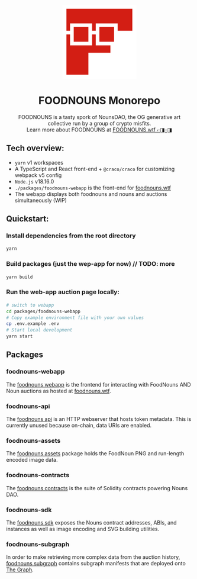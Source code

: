 <div align="center">
  <p align="center">
    <a href="https://foodnouns.wtf" target="blank">
        <img src="public/food-nouns-logo.svg" width="200" alt="FOODNOUNS Logo" /></a>
  </p>
  <h1>FOODNOUNS Monorepo</h1>
  <p>
    FOODNOUNS is a tasty spork of NounsDAO, the OG generative art collective run by a group of crypto misfits.  <br/>
    Learn more about FOODNOUNS at <a href="https://foodnouns.wtf">FOODNOUNS.wtf ⌐◨-◨</a>
</p>

</div>

## Tech overview:

- `yarn` v1 workspaces
- A TypeScript and React front-end + `@craco/craco` for customizing webpack v5 config
- `Node.js` v18.16.0
- `./packages/foodnouns-webapp` is the front-end for [foodnouns.wtf](https://foodnouns.wtf)
- The webapp displays both foodnouns and nouns and auctions simultaneously (WIP)

## Quickstart:

### Install dependencies from the root directory

```sh
yarn
```

### Build packages (just the wep-app for now) // TODO: more

```sh
yarn build
```

### Run the web-app auction page locally:

```sh
# switch to webapp
cd packages/foodnouns-webapp
# Copy example environment file with your own values
cp .env.example .env
# Start local development
yarn start
```

## Packages

### foodnouns-webapp

The [foodnouns webapp](packages/foodnouns-webapp) is the frontend for interacting with FoodNouns AND Noun auctions as hosted at [foodnouns.wtf](https://foodnouns.wtf).

### foodnouns-api

The [foodnouns api](packages/foodnouns-api) is an HTTP webserver that hosts token metadata. This is currently unused because on-chain, data URIs are enabled.

### foodnouns-assets

The [foodnouns assets](packages/foodnouns-assets) package holds the FoodNoun PNG and run-length encoded image data.

### foodnouns-contracts

The [foodnouns contracts](packages/foodnouns-contracts) is the suite of Solidity contracts powering Nouns DAO.

### foodnouns-sdk

The [foodnouns sdk](packages/foodnouns-sdk) exposes the Nouns contract addresses, ABIs, and instances as well as image encoding and SVG building utilities.

### foodnouns-subgraph

In order to make retrieving more complex data from the auction history, [foodnouns subgraph](packages/foodnouns-subgraph) contains subgraph manifests that are deployed onto [The Graph](https://thegraph.com).
